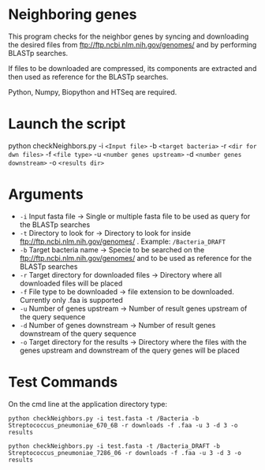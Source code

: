 # Neighboring genes

This program checks for the neighbor genes by syncing and downloading the desired files from ftp://ftp.ncbi.nlm.nih.gov/genomes/ and by performing BLASTp searches.

If files to be downloaded are compressed, its components are extracted and then used as reference for the BLASTp searches.

Python, Numpy, Biopython and HTSeq are required.

Launch the script
=================

python checkNeighbors.py -i `<Input file>` -b `<target bacteria>` -r `<dir for dwn files>` -f `<file type>` -u `<number genes upstream>` -d `<number genes downstream>` -o `<results dir>`

Arguments
=========

* `-i` Input fasta file -> Single or multiple fasta file to be used as query for the BLASTp searches
* `-t` Directory to look for -> Directory to look for inside ftp://ftp.ncbi.nlm.nih.gov/genomes/ . Example: `/Bacteria_DRAFT`
* `-b` Target bacteria name -> Specie to be searched on the ftp://ftp.ncbi.nlm.nih.gov/genomes/ and to be used as reference for the BLASTp searches
* `-r` Target directory for downloaded files -> Directory where all downloaded files will be placed
* `-f` File type to be downloaded -> file extension to be downloaded. Currently only .faa is supported
* `-u` Number of genes upstream -> Number of result genes upstream of the query sequence
* `-d` Number of genes downstream -> Number of result genes downstream of the query sequence
* `-o` Target directory for the results -> Directory where the files with the genes upstream and downstream of the query genes will be placed


Test Commands
============

On the cmd line at the application directory type:

`python checkNeighbors.py -i test.fasta -t /Bacteria -b Streptococcus_pneumoniae_670_6B -r downloads -f .faa -u 3 -d 3 -o results`

`python checkNeighbors.py -i test.fasta -t /Bacteria_DRAFT -b Streptococcus_pneumoniae_7286_06 -r downloads -f .faa -u 3 -d 3 -o results`